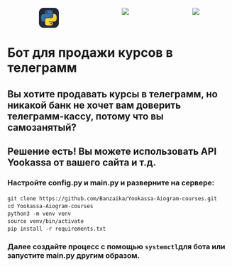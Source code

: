 <p align="center">
  <a style="display: flex; justify-content: space-around" href="https://t.me/banzaikia">
    <img style="height: 45px" src="https://github.com/tandpfun/skill-icons/raw/main/icons/Python-Dark.svg" />
    <img style="height: 45px" src="https://user-images.githubusercontent.com/49933115/139837223-bf23d3a9-4638-4e17-994a-ac8678d5f517.png"/>
    <img style="height: 45px" src="https://yookassa.ru/assets/images/about/io-dark.svg"/>
  </a>
</p>

# Бот для продажи курсов в телеграмм

## Вы хотите продавать курсы в телеграмм, но никакой банк не хочет вам доверить телеграмм-кассу, потому что вы самозанятый?
## Решение есть! Вы можете использовать API Yookassa от вашего сайта и т.д.

### Настройте config.py и main.py и разверните на сервере:

```git clone https://github.com/Banzaika/Yookassa-Aiogram-courses.git```    
```cd Yookassa-Aiogram-courses```    
```python3 -m venv venv```    
```source venv/bin/activate```    
```pip install -r requirements.txt```  

### Далее создайте процесс с помощью ```systemctl```для бота или запустите main.py другим образом.




